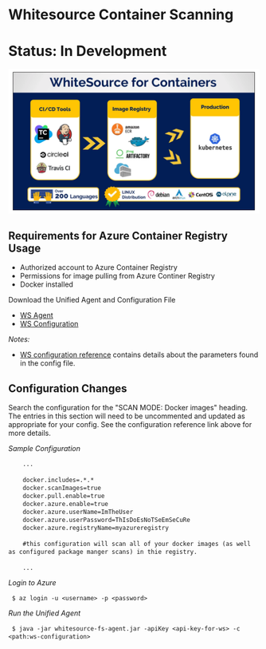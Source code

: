 # Whitesource Container Scanning
# Status: In Development

![whitesource for containers](../assets/ws-for-container.png)

## Requirements for Azure Container Registry Usage
- Authorized account to Azure Container Registry
- Permissions for image pulling from Azure Continer Registry
- Docker installed

Download the Unified Agent and Configuration File
- [WS Agent](https://github.com/whitesource/fs-agent-distribution/raw/master/standAlone/whitesource-fs-agent.jar%22)
- [WS Configuration](https://github.com/whitesource/fs-agent-distribution/raw/master/standAlone/whitesource-fs-agent.config)

*Notes:*
- [WS configuration reference](https://whitesource.atlassian.net/wiki/spaces/WD/pages/489160834/Unified+Agent+Configuration+File+Parameters) contains details about the parameters found in the config file. 

## Configuration Changes

Search the configuration for the "SCAN MODE: Docker images" heading. The entries in this section will need to be uncommented and updated as appropriate for your config. See the configuration reference link above for more details.

*Sample Configuration*
```
    ...
     
    docker.includes=.*.* 
    docker.scanImages=true
    docker.pull.enable=true
    docker.azure.enable=true
    docker.azure.userName=ImTheUser
    docker.azure.userPassword=ThIsDoEsNoTSeEmSeCuRe
    docker.azure.registryName=myazureregistry

    #this configuration will scan all of your docker images (as well as configured package manger scans) in thie registry. 

    ...
```
*Login to Azure*
```
 $ az login -u <username> -p <password>
```

*Run the Unified Agent*

```
 $ java -jar whitesource-fs-agent.jar -apiKey <api-key-for-ws> -c <path:ws-configuration>
```